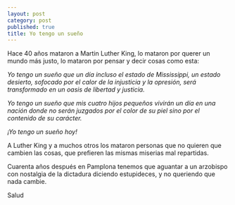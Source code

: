 ```yaml
---
layout: post
category: post
published: true
title: Yo tengo un sueño
---
```


Hace 40 años mataron a Martin Luther King, lo mataron por querer un mundo  más justo, lo mataron por pensar y decir cosas como esta:

<em>Yo tengo un sueño que un día incluso el estado de Mississippi, un estado desierto, sofocado por el calor de la injusticia y la opresión, será transformado en un oasis de libertad y justicia.</em>

<em>Yo tengo un sueño que mis cuatro hijos pequeños vivirán un día en una nación donde no serán juzgados por el color de su piel sino por el contenido de su carácter.</em>

<em>¡Yo tengo un sueño hoy!</em>


A Luther King y a muchos otros los mataron personas que no quieren que cambien las cosas, que prefieren las mismas miserias mal repartidas.


Cuarenta años después en Pamplona tenemos que aguantar a un arzobispo con nostalgia de la dictadura diciendo estupideces, y no queriendo que nada cambie. 

Salud